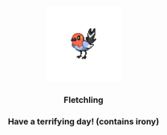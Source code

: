<p align="center">
    <img src="https://raw.githubusercontent.com/PokeAPI/sprites/master/sprites/pokemon/661.png" width="150" height="150">
</p>
<h3 align="center"> <b>Fletchling</b></h3>
<h3 align="center">Have a terrifying day! (contains irony)</h3>
